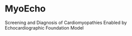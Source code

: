 # MyoEcho
Screening and Diagnosis of Cardiomyopathies Enabled by Echocardiographic Foundation Model
